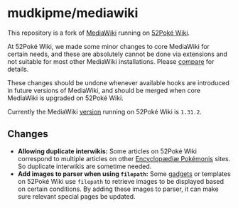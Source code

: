 mudkipme/mediawiki
==================

This repository is a fork of [MediaWiki](https://www.mediawiki.org) running on [52Poké Wiki](https://wiki.52poke.com).

At 52Poké Wiki, we made some minor changes to core MediaWiki for certain needs, and these are absolutely cannot be done via extensions and not suitable for most other MediaWiki installations. Please [compare](https://github.com/wikimedia/mediawiki/compare/1.33.2...mudkipme:52w) for details.

These changes should be undone whenever available hooks are introduced in future versions of MediaWiki, and should be merged when core MediaWiki is upgraded on 52Poké Wiki.

Currently the MediaWiki [version](https://wiki.52poke.com/wiki/Special:%E7%89%88%E6%9C%AC) running on 52Poké Wiki is `1.31.2`.

## Changes

* __Allowing duplicate interwikis:__ Some articles on 52Poké Wiki correspond to multiple articles on other [Encyclopædiæ Pokémonis](http://www.encyclopaediae-pokemonis.org/) sites. So duplicate interwikis are sometime needed.
* __Add images to parser when using `filepath`:__ Some [gadgets](https://wiki.52poke.com/wiki/Help:%E6%97%B6%E9%97%B4%E5%B0%8F%E5%B7%A5%E5%85%B7) or templates on 52Poké Wiki use `filepath` to retrieve images to be displayed based on certain conditions. By adding these images to parser, it can make sure relevant special pages be updated.
